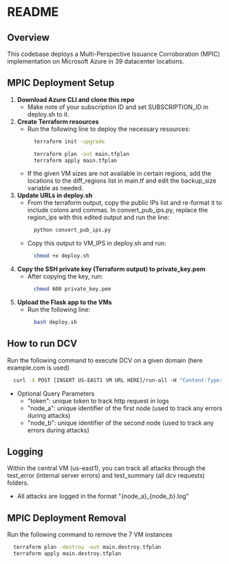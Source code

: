 # README 

## Overview 
This codebase deploys a Multi-Perspective Issuance Corroboration (MPIC) implementation on Microsoft Azure in 39 datacenter locations.

## MPIC Deployment Setup 
1. **Download Azure CLI and clone this repo**
    - Make note of your subscription ID and set SUBSCRIPTION_ID in deploy.sh to it.
2.  **Create Terraform resources**
    - Run the following line to deploy the necessary resources:
      ```bash
        terraform init -upgrade
      ```
      ```bash
        terraform plan -out main.tfplan
        terraform apply main.tfplan
      ```
    - If the given VM sizes are not available in certain regions, add the locations to the diff_regions list in main.tf and edit the backup_size variable as needed. 
3.  **Update URLs in deploy.sh**
    - From the terraform output, copy the public IPs list and re-format it to include colons and commas. In convert_pub_ips.py, replace the region_ips with this edited output and run the line:
      ```bash
        python convert_pub_ips.py
      ```
    - Copy this output to VM_IPS in deploy.sh and run:
      ```bash
        chmod +x deploy.sh
      ```
4.  **Copy the SSH private key (Terraform output) to private_key.pem**
    - After copying the key, run: 
      ```bash
        chmod 600 private_key.pem 
      ```
5.  **Upload the Flask app to the VMs**
    - Run the following line:
      ```bash
        bash deploy.sh
      ```

## How to run DCV 
Run the following command to execute DCV on a given domain (here example.com is used) 
```bash
  curl -X POST [INSERT US-EAST1 VM URL HERE]/run-all -H "Content-Type: application/json" -d '{"domain": "example.com"}’
```
  - Optional Query Parameters
    - "token": unique token to track http request in logs  
    - "node_a": unique identifier of the first node (used to track any errors during attacks) 
    - "node_b": unique identifier of the second node (used to track any errors during attacks)

## Logging 
Within the central VM (us-east1), you can track all attacks through the test_error (internal server errors) and test_summary (all dcv requests) folders. 
  - All attacks are logged in the format "{node_a}_{node_b}.log"


## MPIC Deployment Removal 
Run the following command to remove the 7 VM instances
```bash
  terraform plan -destroy -out main.destroy.tfplan
  terraform apply main.destroy.tfplan
```

